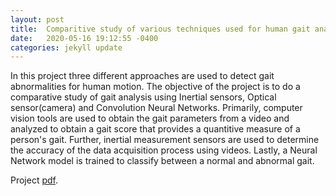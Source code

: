 ```yaml
---
layout: post
title:  Comparitive study of various techniques used for human gait analysis - Assistive Robotics (EECE – 5552) (2019)
date:   2020-05-16 19:12:55 -0400
categories: jekyll update
---
```

In this project three different approaches are used to detect gait abnormalities for human motion. The objective of the project is to do a comparative study of gait analysis using Inertial sensors, Optical sensor(camera) and Convolution Neural Networks. Primarily, computer vision tools are used to obtain the gait parameters from a video and analyzed to obtain a gait score that provides a quantitive measure of a person's gait. Further, inertial measurement sensors are used to determine the accuracy of the data acquisition process using videos. Lastly, a Neural Network model is trained to classify between a normal and abnormal gait.

Project <a href="{{ site.url }}/projects/pdf/GaitAnalysis.pdf" target="_blank">pdf</a>.



